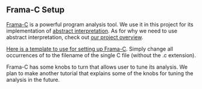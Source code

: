 ## Frama-C Setup

[Frama-C](https://frama-c.com/) is a powerful program analysis tool. We use it in this project for its implementation of [abstract interpretation](https://www.di.ens.fr/~cousot/AI/IntroAbsInt.html). As for why we need to use abstract interpretation, check out [our project overview](README.md).

[Here is a template to use for setting up Frama-C](GNUmakefile_template). Simply change all occurrences of <filename> to the filename of the single C file (without the .c extension). 



Frama-C has some knobs to turn that allows user to tune its analysis. We plan to make another tutorial that explains some of the knobs for tuning the analysis in the future.  
